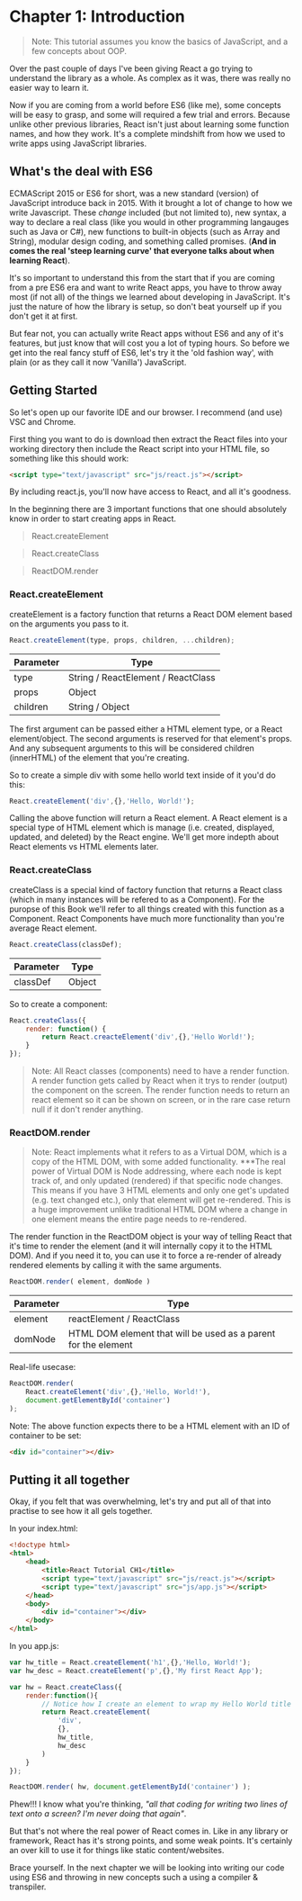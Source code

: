 # Chapter 1: Introduction

> Note:
    This tutorial assumes you know the basics of JavaScript, and a few concepts about OOP.

Over the past couple of days I've been giving React a go trying to understand the library as a whole. As complex as it was, there was really no easier way to learn it.

Now if you are coming from a world before ES6 (like me), some concepts will be easy to grasp, and some will required a few trial and errors. Because unlike other previous libraries, React isn't just about learning some function names, and how they work. It's a complete mindshift from how we used to write apps using JavaScript libraries.

## What's the deal with ES6

ECMAScript 2015 or ES6 for short, was a new standard (version) of JavaScript introduce back in 2015. With it brought a lot of change to how we write Javascript. These *change* included (but not limited to), new syntax, a way to declare a real class (like you would in other programming langauges such as Java or C#), new functions to built-in objects (such as Array and String), modular design coding, and something called promises. (**And in comes the real 'steep learning curve' that everyone talks about when learning React**).

It's so important to understand this from the start that if you are coming from a pre ES6 era and want to write React apps, you have to throw away most (if not all) of the things we learned about developing in JavaScript. It's just the nature of how the library is setup, so don't beat yourself up if you don't get it at first.

But fear not, you can actually write React apps without ES6 and any of it's features, but just know that will cost you a lot of typing hours. So before we get into the real fancy stuff of ES6, let's try it the 'old fashion way', with plain (or as they call it now 'Vanilla') JavaScript.

## Getting Started

So let's open up our favorite IDE and our browser.
I recommend (and use) VSC and Chrome.

First thing you want to do is download then extract the React files into your working directory then include the React script into your HTML file, so something like this should work:

```html
<script type="text/javascript" src="js/react.js"></script>
```

By including react.js, you'll now have access to React, and all it's goodness.

In the beginning there are 3 important functions that one should absolutely know in order to start creating apps in React.

> React.createElement

> React.createClass

> ReactDOM.render

### React.createElement

createElement is a factory function that returns a React DOM element based on the arguments you pass to it.

```js
React.createElement(type, props, children, ...children);
```

Parameter   | Type
---         | ---
type        | String / ReactElement / ReactClass
props       | Object
children    | String / Object

The first argument can be passed either a HTML element type, or a React element/object.
The second arguments is reserved for that element's props.
And any subsequent arguments to this will be considered children (innerHTML) of the element that you're creating.

So to create a simple div with some hello world text inside of it you'd do this:

```js
React.createElement('div',{},'Hello, World!');
```

Calling the above function will return a React element.
A React element is a special type of HTML element which is manage (i.e. created, displayed, updated, and deleted) by the React engine.
We'll get more indepth about React elements vs HTML elements later.

### React.createClass

createClass is a special kind of factory function that returns a React class (which in many instances will be refered to as a Component).
For the puropse of this Book we'll refer to all things created with this function as a Component.
React Components have much more functionality than you're average React element.

```js
React.createClass(classDef);
```

Parameter   | Type
---         | ---
classDef    | Object

So to create a component:

```js
React.createClass({
    render: function() {
        return React.creacteElement('div',{},'Hello World!');
    }
});
```

> Note: All React classes (components) need to have a render function.
A render function gets called by React when it trys to render (output) the component on the screen.
The render function needs to return an react element so it can be shown on screen, or in the rare case return null if it don't render anything.

### ReactDOM.render

> Note:
React implements what it refers to as a Virtual DOM, which is a copy of the HTML DOM, with some added functionality.
***The real power of Virtual DOM is Node addressing, where each node is kept track of, and only updated (rendered) if that specific node changes.
This means if you have 3 HTML elements and only one get's updated (e.g. text changed etc.), only that element will get re-rendered.
This is a huge improvement unlike traditional HTML DOM where a change in one element means the entire page needs to re-rendered.

The render function in the ReactDOM object is your way of telling React that it's time to render the element (and it will internally copy it to the HTML DOM).
And if you need it to, you can use it to force a re-render of already rendered elements by calling it with the same arguments.

```js
ReactDOM.render( element, domNode )
```

Parameter   | Type
---         | ---
element     | reactElement / ReactClass
domNode     | HTML DOM element that will be used as a parent for the element

Real-life usecase:

```js
ReactDOM.render(
    React.createElement('div',{},'Hello, World!'),
    document.getElementById('container')
);
```

Note: The above function expects there to be a HTML element with an ID of container to be set:

```html
<div id="container"></div>
```

## Putting it all together

Okay, if you felt that was overwhelming, let's try and put all of that into practise to see how it all gels together.

In your index.html:

```html
<!doctype html>
<html>
    <head>
        <title>React Tutorial CH1</title>
        <script type="text/javascript" src="js/react.js"></script>
        <script type="text/javascript" src="js/app.js"></script>
    </head>
    <body>
        <div id="container"></div>
    </body>
</html>
```

In you app.js:

```js
var hw_title = React.createElement('h1',{},'Hello, World!');
var hw_desc = React.createElement('p',{},'My first React App');

var hw = React.createClass({
    render:function(){
        // Notice how I create an element to wrap my Hello World title and desciption and return it.
        return React.createElement(
            'div',
            {},
            hw_title,
            hw_desc
        )
    }
});

ReactDOM.render( hw, document.getElementById('container') );
```

Phew!!! I know what you're thinking, *"all that coding for writing two lines of text onto a screen? I'm never doing that again"*.

But that's not where the real power of React comes in.
Like in any library or framework, React has it's strong points, and some weak points.
It's certainly an over kill to use it for things like static content/websites.

Brace yourself. In the next chapter we will be looking into writing our code using ES6 and throwing in new concepts such a using a compiler & transpiler.
